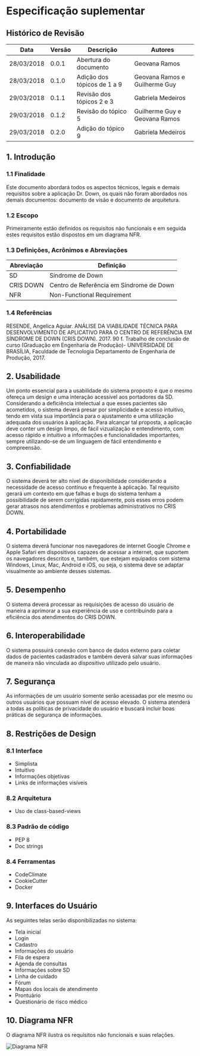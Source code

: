 # Especificação suplementar

## Histórico de Revisão
| Data | Versão | Descrição | Autores |
|  ---  |  ---  |  ---  |  ---  |
| 28/03/2018 | 0.0.1 | Abertura do documento | Geovana Ramos |
| 28/03/2018 | 0.1.0 | Adição dos tópicos de 1 a 9 | Geovana Ramos e Guilherme Guy |
| 29/03/2018 | 0.1.1 | Revisão dos tópicos 2 e 3 |  Gabriela Medeiros  |
| 29/03/2018 | 0.1.2 | Revisão do tópico 5 |  Guilherme Guy e Geovana Ramos |
| 29/03/2018 | 0.2.0 | Adição do tópico 9 |  Gabriela Medeiros |


## 1. Introdução
### 1.1 Finalidade
Este documento abordará todos os aspectos técnicos, legais e demais requisitos sobre a aplicação Dr. Down, os quais não foram abordados nos demais documentos: documento de visão e documento de arquitetura.

### 1.2 Escopo
 Primeiramente estão definidos os requisitos não funcionais e em seguida estes requisitos estão dispostos em um diagrama NFR.


### 1.3 Definições, Acrônimos e Abreviações
| Abreviação  |  Definição  |
|   ---       |    ---      |
| SD          | Síndrome de Down |
|  CRIS DOWN  | Centro de Referência em Síndrome de Down |
|  NFR        | 	Non-Functional Requirement |

### 1.4 Referências
RESENDE, Angelica Aguiar. ANÁLISE DA VIABILIDADE TÉCNICA PARA DESENVOLVIMENTO DE APLICATIVO PARA O CENTRO DE REFERÊNCIA EM SÍNDROME DE DOWN (CRIS DOWN). 2017. 90 f. Trabalho de conclusão de curso (Graduação em Engenharia de Produção)- UNIVERSIDADE DE BRASÍLIA, Faculdade de Tecnologia Departamento de Engenharia de Produção, 2017.

## 2. Usabilidade
Um ponto essencial para a usabilidade do sistema proposto é que o mesmo ofereça um design e uma interação acessível aos portadores da SD.
Considerando a deficiência intelectual a que esses pacientes são acometidos, o sistema deverá presar por simplicidade e acesso intuitivo, tendo em vista sua importância para o ajustamento e uma utilização adequada dos usuários à aplicação. Para alcançar tal proposta, a aplicação deve conter um design limpo, de fácil vizualização e entendimento, com acesso rápido e intuitivo a informações e funcionalidades importantes, sempre utilizando-se de um linguagem de fácil entendimento e compreensão.

## 3. Confiabilidade
O sistema deverá ter alto nível de disponibilidade considerando a necessidade de acesso contínuo e frequente à aplicação. Tal requisito gerará um contexto em que falhas e bugs do sistema tenham a possibilidade de serem corrigidas rapidamente, pois esses erros podem gerar atrasos nos atendimentos e problemas administrativos no CRIS DOWN.

## 4. Portabilidade
O sistema deverá funcionar nos navegadores de internet Google Chrome e Apple Safari em dispositivos capazes de acessar a internet, que suportem os navegadores descritos e, também, que estejam equipados com sistema Windows, Linux, Mac, Android e iOS, ou seja, o sistema deve se adaptar visualmente ao ambiente desses sistemas.

## 5. Desempenho
O sistema deverá processar as requisições de acesso do usuário de maneira a aprimorar a sua experiência de uso e contribuindo para a eficiência dos atendimentos do CRIS DOWN.

## 6. Interoperabilidade
O sistema possuirá conexão com banco de dados externo para coletar dados de pacientes cadastrados e também deverá salvar suas informações de maneira não vinculada ao dispositivo utilizado pelo usuário.

## 7. Segurança
As informações de um usuário somente serão acessadas por ele mesmo ou outros usuários que possuam nível de acesso elevado. O sistema atenderá a todas as políticas de privacidade do usuário e buscará incluir boas práticas de segurança de informações.

## 8. Restrições de Design

### 8.1 Interface
- Simplista
- Intuitivo
- Informações objetivas
- Links de informações visíveis
### 8.2 Arquitetura
- Uso de class-based-views
### 8.3 Padrão de código
- PEP 8
- Doc strings
### 8.4 Ferramentas
- CodeClimate
- CookieCutter
- Docker


## 9. Interfaces do Usuário
As seguintes telas serão disponibilizadas no sistema:
- Tela inicial
- Login
- Cadastro
- Informações do usuário
- Fila de espera
- Agenda de consultas
- Informações sobre SD
- Linha de cuidado
- Fórum
- Mapas dos locais de atendimento
- Prontuário
- Questionário de risco médico

## 10. Diagrama NFR
O diagrama NFR ilustra os requisitos não funcionais e suas relações.

![Diagrama NFR](http://uploaddeimagens.com.br/images/001/351/080/full/nfr.png?1522336206)
